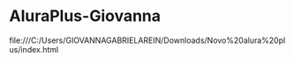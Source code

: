 # AluraPlus-Giovanna
file:///C:/Users/GIOVANNAGABRIELAREIN/Downloads/Novo%20alura%20plus/index.html
